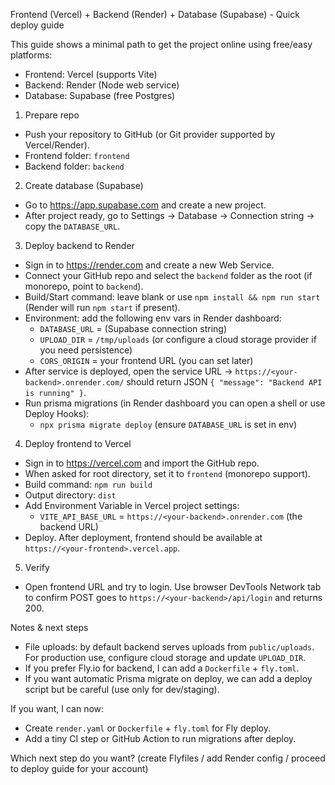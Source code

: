 Frontend (Vercel) + Backend (Render) + Database (Supabase) - Quick deploy guide

This guide shows a minimal path to get the project online using free/easy platforms:
- Frontend: Vercel (supports Vite)
- Backend: Render (Node web service)
- Database: Supabase (free Postgres)

1) Prepare repo
- Push your repository to GitHub (or Git provider supported by Vercel/Render).
- Frontend folder: `frontend`
- Backend folder: `backend`

2) Create database (Supabase)
- Go to https://app.supabase.com and create a new project.
- After project ready, go to Settings -> Database -> Connection string -> copy the `DATABASE_URL`.

3) Deploy backend to Render
- Sign in to https://render.com and create a new Web Service.
- Connect your GitHub repo and select the `backend` folder as the root (if monorepo, point to `backend`).
- Build/Start command: leave blank or use `npm install && npm run start` (Render will run `npm start` if present).
- Environment: add the following env vars in Render dashboard:
  - `DATABASE_URL` = (Supabase connection string)
  - `UPLOAD_DIR` = `/tmp/uploads` (or configure a cloud storage provider if you need persistence)
  - `CORS_ORIGIN` = your frontend URL (you can set later)
- After service is deployed, open the service URL -> `https://<your-backend>.onrender.com/` should return JSON `{ "message": "Backend API is running" }`.
- Run prisma migrations (in Render dashboard you can open a shell or use Deploy Hooks):
  - `npx prisma migrate deploy` (ensure `DATABASE_URL` is set in env)

4) Deploy frontend to Vercel
- Sign in to https://vercel.com and import the GitHub repo.
- When asked for root directory, set it to `frontend` (monorepo support).
- Build command: `npm run build`
- Output directory: `dist`
- Add Environment Variable in Vercel project settings:
  - `VITE_API_BASE_URL` = `https://<your-backend>.onrender.com` (the backend URL)
- Deploy. After deployment, frontend should be available at `https://<your-frontend>.vercel.app`.

5) Verify
- Open frontend URL and try to login. Use browser DevTools Network tab to confirm POST goes to `https://<your-backend>/api/login` and returns 200.

Notes & next steps
- File uploads: by default backend serves uploads from `public/uploads`. For production use, configure cloud storage and update `UPLOAD_DIR`.
- If you prefer Fly.io for backend, I can add a `Dockerfile` + `fly.toml`.
- If you want automatic Prisma migrate on deploy, we can add a deploy script but be careful (use only for dev/staging).

If you want, I can now:
- Create `render.yaml` or `Dockerfile` + `fly.toml` for Fly deploy.
- Add a tiny CI step or GitHub Action to run migrations after deploy.

Which next step do you want? (create Flyfiles / add Render config / proceed to deploy guide for your account)

